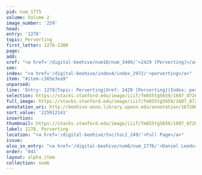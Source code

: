 ```yaml
---
pid: num_1775
volume: Volume 2
image_number: '259'
head:
entry: '1278'
topic: Perverting
first_letter: 1276-1300
page:
add:
xref: "<a href='/digital-beehive/num10/num_3404/'>2429 [Perverting]</a>"
see:
index: "<a href='/digital-beehive/index4/index_2972/'>perverting</a>"
item: "#item-c303e3ea9"
unparsed:
line: 'Entry: 1278|Topic: Perverting|Xref: 2429 [Perverting]|Index: perverting|#item-c303e3ea9'
selection: https://stacks.stanford.edu/image/iiif/fm855tg5659/1607_0726/416,2141,2881,610/full/0/default.jpg
full_image: https://stacks.stanford.edu/image/iiif/fm855tg5659/1607_0726/full/full/0/default.jpg
annotation_uri: http://beehive-anno.library.upenn.edu/annotation/1672862204623
sort_value: '225912141'
insertion:
thumbnail: https://stacks.stanford.edu/image/iiif/fm855tg5659/1607_0726/416,2141,600,180/250,/0/default.jpg
label: 1278. Perverting
location: "<a href='/digital-beehive/toc/toc2_249/'>Full Page</a>"
issue:
also_in_entry: "<a href='/digital-beehive/num6/num_1776/'>Daniel Leeds</a>"
order: '041'
layout: alpha_item
collection: num6
---
```


